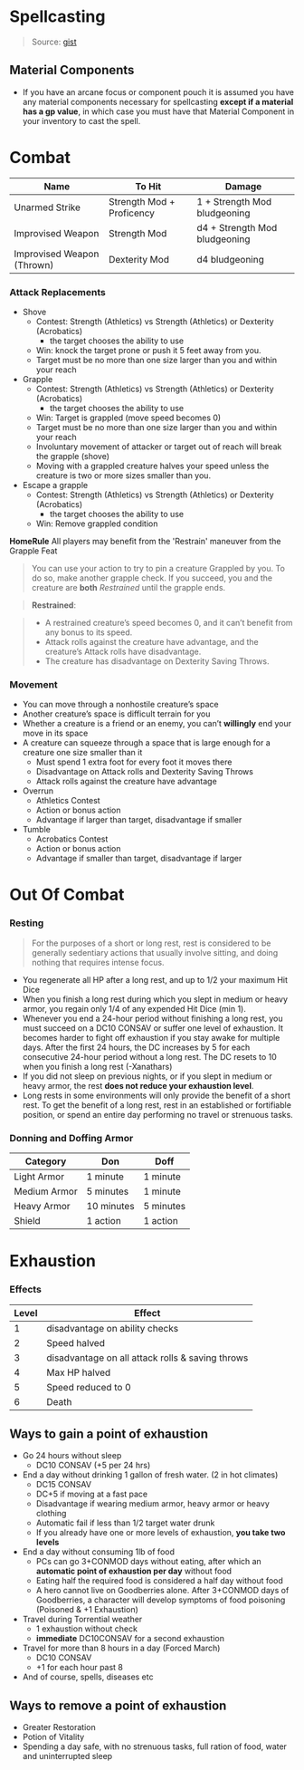 # Spellcasting

> Source: [gist](https://gist.github.com/thehig/d782d96a552b345080c5f10a98f9c93e)

## Material Components

- If you have an arcane focus or component pouch it is assumed you have any material components necessary for spellcasting **except if a material has a gp value**, in which case you must have that Material Component in your inventory to cast the spell.

# Combat

| Name                       | To Hit                    | Damage                        |
| -------------------------- | ------------------------- | ----------------------------- |
| Unarmed Strike             | Strength Mod + Proficency | 1 + Strength Mod bludgeoning  |
| Improvised Weapon          | Strength Mod              | d4 + Strength Mod bludgeoning |
| Improvised Weapon (Thrown) | Dexterity Mod             | d4 bludgeoning                |

### Attack Replacements

- Shove
  - Contest: Strength (Athletics) vs Strength (Athletics) or Dexterity (Acrobatics)
    - the target chooses the ability to use
  - Win: knock the target prone or push it 5 feet away from you.
  - Target must be no more than one size larger than you and within your reach
- Grapple
  - Contest: Strength (Athletics) vs Strength (Athletics) or Dexterity (Acrobatics)
    - the target chooses the ability to use
  - Win: Target is grappled (move speed becomes 0)
  - Target must be no more than one size larger than you and within your reach
  - Involuntary movement of attacker or target out of reach will break the grapple (shove)
  - Moving with a grappled creature halves your speed unless the creature is two or more sizes smaller than you.
- Escape a grapple
  - Contest: Strength (Athletics) vs Strength (Athletics) or Dexterity (Acrobatics)
    - the target chooses the ability to use
  - Win: Remove grappled condition
  
**HomeRule** All players may benefit from the 'Restrain' maneuver from the Grapple Feat

> You can use your action to try to pin a creature Grappled by you. To do so, make another grapple check. If you succeed, you and the creature are **both** *Restrained* until the grapple ends.

> **Restrained**:

> * A restrained creature’s speed becomes 0, and it can’t benefit from any bonus to its speed.
> * Attack rolls against the creature have advantage, and the creature’s Attack rolls have disadvantage.
> * The creature has disadvantage on Dexterity Saving Throws.

### Movement

- You can move through a nonhostile creature’s space
- Another creature’s space is difficult terrain for you
- Whether a creature is a friend or an enemy, you can’t **willingly** end your move in its space
- A creature can squeeze through a space that is large enough for a creature one size smaller than it
  - Must spend 1 extra foot for every foot it moves there
  - Disadvantage on Attack rolls and Dexterity Saving Throws
  - Attack rolls against the creature have advantage
- Overrun
  - Athletics Contest
  - Action or bonus action
  - Advantage if larger than target, disadvantage if smaller
- Tumble
  - Acrobatics Contest
  - Action or bonus action
  - Advantage if smaller than target, disadvantage if larger

# Out Of Combat

### Resting

> For the purposes of a short or long rest, rest is considered to be generally sedentiary actions that usually involve sitting, and doing nothing that requires intense focus.

- You regenerate all HP after a long rest, and up to 1/2 your maximum Hit Dice
- When you finish a long rest during which you slept in medium or heavy armor, you regain only 1/4 of any expended Hit Dice (min 1).
- Whenever you end a 24-hour period without finishing a long rest, you must succeed on a DC10 CONSAV or suffer one level of exhaustion. It becomes harder to fight off exhaustion if you stay awake for multiple days. After the first 24 hours, the DC increases by 5 for each consecutive 24-hour period without a long rest. The DC resets to 10 when you finish a long rest (-Xanathars)
- If you did not sleep on previous nights, or if you slept in medium or heavy armor, the rest **does not reduce your exhaustion level**.
- Long rests in some environments will only provide the benefit of a short rest. To get the benefit of a long rest, rest in an established or fortifiable position, or spend an entire day performing no travel or strenuous tasks.

### Donning and Doffing Armor

| Category     | Don        | Doff      |
| ------------ | ---------- | --------- |
| Light Armor  | 1 minute   | 1 minute  |
| Medium Armor | 5 minutes  | 1 minute  |
| Heavy Armor  | 10 minutes | 5 minutes |
| Shield       | 1 action   | 1 action  |

# Exhaustion

### Effects

| Level | Effect                                           |
| ----- | ------------------------------------------------ |
| 1     | disadvantage on ability checks                   |
| 2     | Speed halved                                     |
| 3     | disadvantage on all attack rolls & saving throws |
| 4     | Max HP halved                                    |
| 5     | Speed reduced to 0                               |
| 6     | Death                                            |

## Ways to gain a point of exhaustion

- Go 24 hours without sleep
  - DC10 CONSAV (+5 per 24 hrs)
- End a day without drinking 1 gallon of fresh water. (2 in hot climates)
  - DC15 CONSAV
  - DC+5 if moving at a fast pace
  - Disadvantage if wearing medium armor, heavy armor or heavy clothing
  - Automatic fail if less than 1/2 target water drunk
  - If you already have one or more levels of exhaustion, **you take two levels**
- End a day without consuming 1lb of food
  - PCs can go 3+CONMOD days without eating, after which an **automatic point of exhaustion per day** without food
  - Eating half the required food is considered a half day without food
  - A hero cannot live on Goodberries alone. After 3+CONMOD days of Goodberries, a character will develop symptoms of food poisoning (Poisoned & +1 Exhaustion)
- Travel during Torrential weather
  - 1 exhaustion without check
  - **immediate** DC10CONSAV for a second exhaustion
- Travel for more than 8 hours in a day (Forced March)
  - DC10 CONSAV
  - +1 for each hour past 8
- And of course, spells, diseases etc

## Ways to remove a point of exhaustion

- Greater Restoration
- Potion of Vitality
- Spending a day safe, with no strenuous tasks, full ration of food, water and uninterrupted sleep